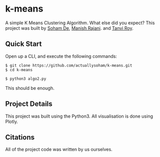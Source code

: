 # k-means
A simple K Means Clustering Algorithm. What else did you expect?
This project was built by [Soham De](https://github.com/actuallysoham), [Manish Rajani](https://github.com/manishrjn23). and [Tanvi Roy](https://github.com/tanviroy). 

## Quick Start
Open up a CLI, and execute the following commands:
```
$ git clone https://github.com/actuallysoham/k-means.git
$ cd k-means

$ python3 algo2.py
```
This should be enough.

## Project Details
This project was built using the Python3. All visualisation is done using Plotly.


## Citations
All of the project code was written by us ourselves. 
